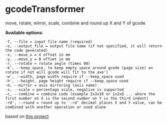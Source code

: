 # gcodeTransformer
move, rotate, mirror, scale, combine and round up X and Y of gcode

**Available options**:
```
-f, --file = input file name (required)
-o, --output_file = output file name (if not specified, it will return the code generated)
-x, --move_x = X offset in mm
-y, --move_y = B offset in mm
-r, --rotate = rotate angle (times 90)
-k', --keep_space, to keep empty space around gcode (page size) on rotate if not will gcode will fit to the axe')
-w', --width, page width require if --keep_space used
-h', --height, page height require if --keep_space used
-m, --mirror = axis mirroring (axis name)
-s, --scale = percentage scale, negative is supported
-c, --combine = combine code (example 2x3x10 or 1x2x8 ... where the first number on X is the second number on Y is the third indent)
-rd', --round = round up to '-rd' decimal places X and Y value, can be combined with another operation or used alone
```

based on <a href="https://github.com/tguruslan/gcode_move_and_rotate">this project</a>
